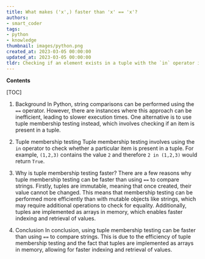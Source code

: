 ```yaml
---
title: What makes ('x',) faster than 'x' == 'x'?
authors:
- smart_coder
tags:
- python
- knowledge
thumbnail: images/python.png
created_at: 2023-03-05 00:00:00
updated_at: 2023-03-05 00:00:00
tldr: Checking if an element exists in a tuple with the `in` operator is faster than checking for equality because tuples are optimized for membership testing.
---
```


**Contents**

[TOC]

1. Background
In Python, string comparisons can be performed using the `==` operator. However, there are instances where this approach can be inefficient, leading to slower execution times. One alternative is to use tuple membership testing instead, which involves checking if an item is present in a tuple. 

2. Tuple membership testing
Tuple membership testing involves using the `in` operator to check whether a particular item is present in a tuple. For example, `(1,2,3)` contains the value `2` and therefore `2 in (1,2,3)` would return `True`. 

3. Why is tuple membership testing faster?
There are a few reasons why tuple membership testing can be faster than using `==` to compare strings. Firstly, tuples are immutable, meaning that once created, their value cannot be changed. This means that membership testing can be performed more efficiently than with mutable objects like strings, which may require additional operations to check for equality. Additionally, tuples are implemented as arrays in memory, which enables faster indexing and retrieval of values. 

4. Conclusion
In conclusion, using tuple membership testing can be faster than using `==` to compare strings. This is due to the efficiency of tuple membership testing and the fact that tuples are implemented as arrays in memory, allowing for faster indexing and retrieval of values.
